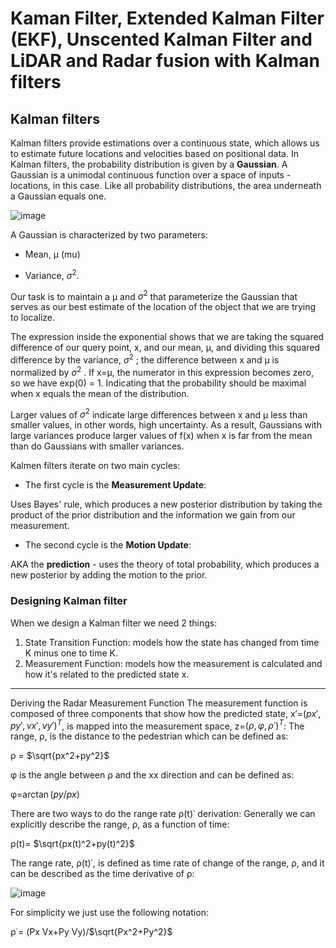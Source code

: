 # Kaman Filter, Extended Kalman Filter (EKF), Unscented Kalman Filter and LiDAR and Radar fusion with Kalman filters
## Kalman filters
Kalman filters provide estimations over a continuous state, which allows us to estimate future locations and velocities based on positional data.
In Kalman filters, the probability distribution is given by a **Gaussian**. A Gaussian is a unimodal continuous function over a space of inputs - locations, in this case. Like all probability distributions, the area underneath a Gaussian equals one. 

![image](https://github.com/user-attachments/assets/690be038-c800-4a29-ab08-d06ca24566ac)

A Gaussian is characterized by two parameters: 
-	Mean, μ (mu)

-	 Variance, $`σ^2`$.

Our task is to maintain a μ and $`σ^2`$ that parameterize the Gaussian that serves as our best estimate of the location of the object that we are trying to localize.

The expression inside the exponential shows that we are taking the squared difference of our query point, x, and our mean, μ, and dividing this squared difference by the variance, $`σ^2`$  ; the difference between x and μ is normalized by $`σ^2`$ . If x=μ, the numerator in this expression becomes zero, so we have exp(0) = 1. Indicating that the probability should be maximal when x equals the mean of the distribution.

Larger values of $`σ^2`$ indicate large differences between x and μ less than smaller values, in other words, high uncertainty. As a result, Gaussians with large variances produce larger values of f(x) when x is far from the mean than do Gaussians with smaller variances.

Kalmen filters iterate on two main cycles:
-	The first cycle is the **Measurement Update**:

Uses Bayes' rule, which produces a new posterior distribution by taking the product of the prior distribution and the information we gain from our measurement.

-	The second cycle is the **Motion Update**:

AKA the **prediction** - uses the theory of total probability, which produces a new posterior by adding the motion to the prior.

### Designing Kalman filter
When we design a Kalman filter we need 2 things:
1. State Transition Function: models how the state has changed from time K minus one to time K.
2. Measurement Function: models how the measurement is calculated and how it's related to the predicted state x.







----------------


Deriving the Radar Measurement Function
The measurement function is composed of three components that show how the predicted state, x′=$`(px′,py′,vx′,vy′)^T`$, is mapped into the measurement space, z=$`(ρ,φ,ρ˙)^T`$:
The range, ρ, is the distance to the pedestrian which can be defined as:

ρ = $`\sqrt{px^2+py^2}`$

φ is the angle between ρ and the xx direction and can be defined as:

φ=$`\arctan(py/px)`$

There are two ways to do the range rate ρ(t)˙ derivation:
Generally we can explicitly describe the range, ρ, as a function of time:

ρ(t)= $`\sqrt{px(t)^2+py(t)^2}`$

The range rate, ρ(t)˙, is defined as time rate of change of the range, ρ, and it can be described as the time derivative of ρ:

 ![image](https://github.com/user-attachments/assets/3598b239-87a5-4d8b-93f6-bd07e94e07e3)


For simplicity we just use the following notation:


ρ˙= (Px Vx+Py Vy)/$`\sqrt{Px^2+Py^2}`$
